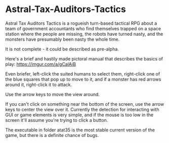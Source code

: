 # Astral-Tax-Auditors-Tactics

Astral Tax Auditors Tactics is a rogueish turn-based tactical RPG about a team of government accountants who find themselves trapped on a space station where the people are missing, the robots have turned nasty, and the monsters have presumably been nasty the whole time.

It is not complete - it could be described as pre-alpha.

Here's a brief and hastily made pictoral manual that describes the basics of play: https://imgur.com/a/gCalAiB

Even briefer, left-click the suited humans to select them, right-click one of the blue squares that pop up to move to it, and if a monster has red arrows around it, right-click it to attack.

Use the arrow keys to move the view around.

If you can't click on something near the bottom of the screen, use the arrow keys to center the view over it. Currently the detection for interacting with GUI or game elements is very simple, and if the mouse is too low in the screen it'll assume you're trying to click a button.

The executable in folder atat35 is the most stable current version of the game, but there is a definite chance of bugs.
